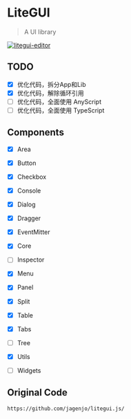 # LiteGUI

> A UI library

[![litegui-editor](https://static.gausszhou.top/data/image/project/litegui.png)](https://gausszhou.github.io/litegui/)

## TODO

- [x] 优化代码，拆分App和Lib
- [x] 优化代码，解除循环引用
- [ ] 优化代码，全面使用 AnyScript
- [ ] 优化代码，全面使用 TypeScript

## Components 

- [x] Area
- [x] Button
- [x] Checkbox
- [x] Console
- [x] Dialog
- [x] Dragger
- [x] EventMitter
- [x] Core
- [ ] Inspector
- [x] Menu
- [x] Panel
- [x] Split
- [x] Table
- [x] Tabs
- [ ] Tree
- [x] Utils
- [ ] Widgets


## Original Code

```bash
https://github.com/jagenjo/litegui.js/
```